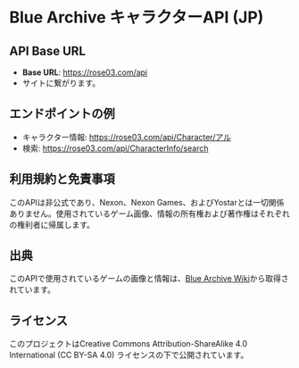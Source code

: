 # Blue Archive キャラクターAPI (JP)

## API Base URL
- **Base URL**: https://rose03.com/api
- サイトに繋がります。
## エンドポイントの例
- キャラクター情報: https://rose03.com/api/Character/アル
- 検索: https://rose03.com/api/CharacterInfo/search

## 利用規約と免責事項
このAPIは非公式であり、Nexon、Nexon Games、およびYostarとは一切関係ありません。使用されているゲーム画像、情報の所有権および著作権はそれぞれの権利者に帰属します。

## 出典
このAPIで使用されているゲームの画像と情報は、[Blue Archive Wiki](https://bluearchive.wiki/wiki/Main_Page)から取得されています。

## ライセンス
このプロジェクトはCreative Commons Attribution-ShareAlike 4.0 International (CC BY-SA 4.0) ライセンスの下で公開されています。

